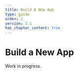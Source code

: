 ```yaml
---
title: Build A New App  
type: guide
order: 2
version: 2.1
has_chapter_content: true
---
```


# Build a New App


Work in progress.